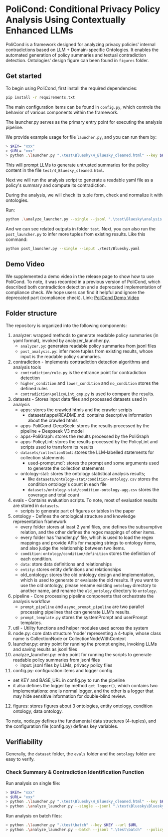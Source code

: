 # PoliCond:  Conditional Privacy Policy Analysis Using Contextually Enhanced LLMs

PoliCond is a framework designed for analyzing privacy policies' internal contradictions based on LLM + Domain-specific Ontologies. 
It enables the automated generation of policy summaries and textual contradiction detection.
Ontologies' design figure can been found in `figures` folder.

## Get started

To begin using PoliCond, first install the required dependencies:

```bash
pip install -r requirements.txt
```

The main configuration items can be found in `config.py`, which controls the behavior of various components within the framework. 

The launcher.py serves as the primary entry point for executing the analysis pipeline. 

We provide example usage for file `launcher.py`, and you can run them by:

```bash
> $KEY= "xxx"
> $URL= "xxx"
> python .\launcher.py ".\test\Bluesky\4_Bluesky_cleaned.html" --key $KEY --url $URL
```
This will prompt LLMs to generate untrusted summaries for the policy content in the file `test/4_Bluesky_cleaned.html`.

Next we will run the analysis script to generate a readable yaml file  as a policy's summary and compute its contradiction. 

During the analysis, we will check its tuple form, check and normalize it with ontologies.

Run: 

```bash
python .\analyze_launcher.py --single --jsonl ".\test\Bluesky\analysis.jsonl"  --policy ".\test\Bluesky\4_Bluesky_cleaned.html" --output ".\test\Bluesky\Bluesky.yaml" --name "Bluesky"
```
And we can see related outputs in folder `test`.
Next, you can also run the `post_launcher.py` to infer more tuples from existing results.
Like this command:
```bash
python post_launcher.py --single --input ./test/Bluesky.yaml
```

## Demo Video
We supplemented a demo video in the release page to show how to use PoliCond.
To note, it was recorded in a previous version of PoliCond, which described both contradiction detection and a deprecated implementation of compliance check.
We hope users can find it helpful and ignore the deprecated part (compliance check).
Link: [PoliCond Demo Video](https://github.com/SEG-DENSE/PoliCond/releases/tag/POLICOND-Artifact-v1)

## Folder structure

The repository is organized into the following components:

1. analyzer:  wrapped methods to generate readable policy summaries (in yaml format), invoked by analyzer_launcher.py.
   - `analyzer.py`: generates readable policy summaries from jsonl files
   - `post_analysis.py`: infer more tuples from existing results, whose input is the readable policy summaries.
2. contradiction - Implements contradiction detection algorithms and analysis tools  
   - `contradiction/rule.py` is the entrance point for contradiction detection
   - `higher_condition` and `lower_condition` and `no_condition` stores the defined rules
   - `contradiction\policyLint_cmp.py` is used to compare the results.
3. datasets - Stores input data files and processed datasets used in analysis
   - apps: stores the crawled htmls and the crawler scripts
      - datasets\apps\README.md: contains descrptive information about the crawled htmls
   - apps-PoliCond-DeepSeek: stores the results processed by the pipeline + Deepseek V3 model 
   - apps-PoliGraph: stores the results processed by the PoliGraph
   - apps-PolicyLint: stores the results processed by the PolicyLint and scripts used to transform its results
   - `datasets/collectionStmt`: stores the LLM-labelled statements for collection statements 
     - used-prompt.md`: stores the prompt and some arguments used to generate the collection statements
   - ontology-stat: stores the ontology statistical analysis results;
     - like `datasets/ontology-stat/condition-ontology.csv` stores the condition ontology's count in each file
     - `datasets/ontology-stat/condition-ontology-agg.csv` stores the coverage and total count
4. evals - Contains evaluation scripts. To note, most of evaluation results are stored in `datasets`.
   - scripts to generate part of figures or tables in the paper
5. ontology - Defines the ontological structure and knowledge representation framework
   - every folder stores at least 2 yaml files, one defines the subsumptive relation, 
     and the other defines the regex mappings of other items. 
   - every folder has  'handler.py' file, which is used to load the regex mappings and provide APIs for mapping strings 
     to ontology items, and also judge the relationship between two items.
   - `condition`: `ontology/condition/definition` stores the definition of each condition.
   - `data`: store data definitions and relationships
   - `entity`: stores entity definitions and relationships
   - old_ontology: stores the old ontology design and implementation, which is used to generate or evaluate the old results. If you want to use the old ontology, please rename existing `ontology` directory to another name, and rename the `old_ontology` directory to `ontology`.
6. pipeline - Core processing pipeline components that orchestrate the analysis workflow
   - `prompt_pipeline` and `async_prompt_pipeline` are two parallel processing pipelines that can generate LLM's results.
   - `prompt_template.py` stores the systemPrompt and userPrompt templates. 
7. util - Utility functions and helper modules used across the system
8. node.py: core data structure 'node' representing a 4-tuple, whose class name is CollectionNode or CollectionNodeWithContext
9. launcher.py: entry point for running the prompt engine, invoking LLMs and saving results as jsonl files
10. analyze_launcher.py: entry point for running the scripts to generate readable policy summaries from jsonl files
    - input: jsonl files by LLMs, privacy policy files
11. config.py: configuration items and logger config. 
   - set KEY and BASE_URL in config.py to run the pipeline
   - it also defines the logger by method `get_logger()`, which contains two implementations: one is normal logger, and the other is a logger that may hide sensitive information for double-blind review.
12. figures: stores figures about 3 ontologies, entity ontology, condition ontology, data ontology.

To note, node.py defines the fundamental data structures (4-tuples), and the configuration file (config.py) defines key variables.

## Verifiability

Generally, the `dataset` folder, the `evals` folder and the `ontology` folder are easy to verify.

### Check Summary & Contradiction Identification Function

Run analysis on single file:
```bash
> $KEY= "xxx"
> $URL= "xxx"
> python .\launcher.py ".\test\Bluesky\4_Bluesky_cleaned.html" --key $KEY --url $URL
> python .\analyze_launcher.py --single --jsonl ".\test\Bluesky\Bluesky\analysis.jsonl"  --policy ".\test\Bluesky\4_Bluesky_cleaned.html" --output ".\test\Bluesky\Bluesky.yaml" --name "Bluesky"
```

Run analysis on batch files:
```bash
> python .\launcher.py ".\test\batch" --key $KEY --url $URL
> python .\analyze_launcher.py --batch --jsonl ".\test\batch"  --policy ".\test\batch" --output ".\test\batch"
```